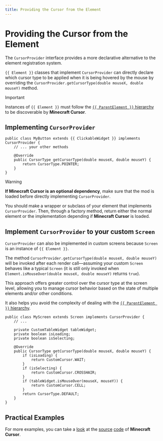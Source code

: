 ```yaml
---
title: Providing the Cursor from the Element
---
```

# Providing the Cursor from the Element

The <code>CursorProvider</code> interface provides a more declarative alternative to the element registration system. 

 `{{ Element }}` classes that implement `CursorProvider` can directly declare which cursor type to be applied when it is being hovered by the mouse by overriding the <code>CursorProvider.getCursorType(double mouseX, double mouseY)</code> method.

> [!IMPORTANT]
> Instances of `{{ Element }}` must follow the [`{{ ParentElement }}` hierarchy](introduction#the-parentelement-hierarchy) to be discoverable by **Minecraft Cursor**.

## Implementing `CursorProvider`
```java-vue:line-numbers [MyButton.java]
public class MyButton extends {{ ClickableWidget }} implements CursorProvider {
    // ... your other methods

    @Override
    public CursorType getCursorType(double mouseX, double mouseY) {
        return CursorType.POINTER;
    }
}
```
> [!WARNING]
> **If Minecraft Cursor is an optional dependency**, make sure that the mod is loaded before directly implementing `CursorProvider`. 
> 
> You should make a wrapper or subclass of your element that implements `CursorProvider`. Then, through a factory method, return either the normal element or the implementation depending if **Minecraft Cursor** is loaded.

## Implement `CursorProvider` to your custom `Screen`
`CursorProvider` can also be implemented in custom screens because `Screen` is an instance of `{{ Element }}`. 

The method `CursorProvider.getCursorType(double mouseX, double mouseY)` will be invoked after each render call—assuming your custom `Screen` behaves like a typical `Screen` (it is still only invoked when `Element.isMouseOver(double mouseX, double mouseY)` returns `true`).

This approach offers greater control over the cursor type at the screen level, allowing you to manage cursor behavior based on the state of multiple elements and/or other conditions. 

It also helps you avoid the complexity of dealing with the [`{{ ParentElement }}` hierarchy](../resource-pack/getting-started.md).
```java:line-numbers [MyScreen.java]
public class MyScreen extends Screen implements CursorProvider {
    // ...

    private CustomTableWidget tableWidget;
    private boolean isLoading;
    private boolean isSelecting;

    @Override
    public CursorType getCursorType(double mouseX, double mouseY) {
        if (isLoading) {
            return CustomCursor.WAIT; 
        }
        if (isSelecting) {
            return CustomCursor.CROSSHAIR;
        }
        if (tableWidget.isMouseOver(mouseX, mouseY)) {
            return CustomCursor.CELL;
        }
        return CursorType.DEFAULT;
    }
}
```

## Practical Examples

For more examples, you can take a [look](https://github.com/fishstiz/minecraft-cursor/blob/release/1.21.4/common/src/main/java/io/github/fishstiz/minecraftcursor/gui/widget/SelectedCursorHotspotWidget.java#L120) at the [source](https://github.com/fishstiz/minecraft-cursor/blob/release/1.21.4/common/src/main/java/io/github/fishstiz/minecraftcursor/gui/widget/SelectedCursorTestWidget.java#L57) [code](https://github.com/fishstiz/minecraft-cursor/blob/release/1.21.4/common/src/main/java/io/github/fishstiz/minecraftcursor/gui/screen/MoreOptionsScreen.java#L108) of **Minecraft Cursor**.

<script setup lang="ts">
import useMappings from '../composables/useMappings';

const { Element, ParentElement, ClickableWidget } = useMappings()
</script>
